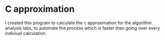 # C approximation

I created this program to calculate the c approximation for the algorithm analysis labs, to automate the process which is faster than going over every indiviual calculation.
